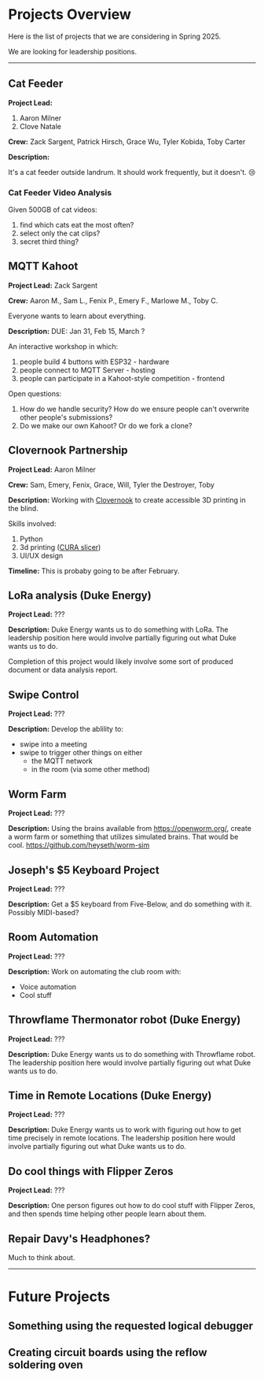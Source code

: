 # Projects Overview

Here is the list of projects that we are considering in Spring 2025.

We are looking for leadership positions.



----

## Cat Feeder

**Project Lead:** 

1. Aaron Milner
2. Clove Natale

**Crew:** Zack Sargent, Patrick Hirsch, Grace Wu, Tyler Kobida, Toby Carter

**Description:**

It's a cat feeder outside landrum. It should work frequently, but it doesn't. 😢

### Cat Feeder Video Analysis

Given 500GB of cat videos:

1. find which cats eat the most often?
2. select only the cat clips?
3. secret third thing?

## MQTT Kahoot

**Project Lead:** Zack Sargent

**Crew:** Aaron M., Sam L., Fenix P., Emery F., Marlowe M., Toby C.

Everyone wants to learn about everything. 

**Description:** DUE: Jan 31, Feb 15, March ?

An interactive workshop in which:

1. people build 4 buttons with ESP32 - hardware
2. people connect to MQTT Server - hosting
3. people can participate in a Kahoot-style competition - frontend
 
Open questions:

1. How do we handle security? How do we ensure people can't overwrite other people's submissions?
2. Do we make our own Kahoot? Or do we fork a clone?

## Clovernook Partnership

**Project Lead:** Aaron Milner

**Crew:** Sam, Emery, Fenix, Grace, Will, Tyler the Destroyer, Toby

**Description:** Working with [Clovernook](https://clovernook.org/) to create accessible 3D printing in the blind.

Skills involved:

1. Python
2. 3d printing ([CURA slicer](https://github.com/Ultimaker/Cura))
3. UI/UX design

**Timeline:** This is probaby going to be after February.

## LoRa analysis (Duke Energy)

**Project Lead:** ???

**Description:** Duke Energy wants us to do something with LoRa. 
The leadership position here would involve partially figuring out what Duke wants us to do.

Completion of this project would likely involve some sort of produced document or data analysis report.

## Swipe Control

**Project Lead:** ???

**Description:** Develop the ablility to:

- swipe into a meeting
- swipe to trigger other things on either
   - the MQTT network
   - in the room (via some other method)

## Worm Farm

**Project Lead:** ???

**Description:** Using the brains available from <https://openworm.org/>, create a worm farm or something that utilizes simulated brains. That would be cool. <https://github.com/heyseth/worm-sim>

## Joseph's $5 Keyboard Project

**Project Lead:** ???

**Description:** Get a $5 keyboard from Five-Below, and do something with it. Possibly MIDI-based?

## Room Automation

**Project Lead:** ???

**Description:** Work on automating the club room with:

- Voice automation
- Cool stuff

## Throwflame Thermonator robot (Duke Energy)

**Project Lead:** ???

**Description:** Duke Energy wants us to do something with Throwflame robot. 
The leadership position here would involve partially figuring out what Duke wants us to do.

## Time in Remote Locations (Duke Energy)

**Project Lead:** ???

**Description:** Duke Energy wants us to work with figuring out how to get time precisely in remote locations.
The leadership position here would involve partially figuring out what Duke wants us to do.

## Do cool things with Flipper Zeros

**Project Lead:** ???

**Description:** One person figures out how to do cool stuff with Flipper Zeros, and then spends time helping other people learn about them.

## Repair Davy's Headphones?

Much to think about.

----

# Future Projects

## Something using the requested logical debugger

## Creating circuit boards using the reflow soldering oven






